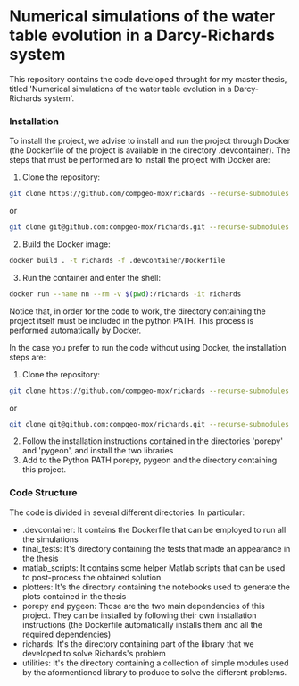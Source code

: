 # Numerical simulations of the water table evolution in a Darcy-Richards system
This repository contains the code developed throught for my master thesis, titled 'Numerical simulations of the water table evolution in a Darcy-Richards system'.


### Installation
To install the project, we advise to install and run the project through Docker (the Dockerfile of the project is available in the directory .devcontainer).
The steps that must be performed are to install the project with Docker are:
1. Clone the repository:
```bash
git clone https://github.com/compgeo-mox/richards --recurse-submodules
```
or
```bash
git clone git@github.com:compgeo-mox/richards.git --recurse-submodules
```
2. Build the Docker image:
```bash
docker build . -t richards -f .devcontainer/Dockerfile
```
3. Run the container and enter the shell:
```bash
docker run --name nn --rm -v $(pwd):/richards -it richards
```

Notice that, in order for the code to work, the directory containing the project itself must be included in the python PATH. 
This process is performed automatically by Docker.

In the case you prefer to run the code without using Docker, the installation steps are:

1. Clone the repository:
```bash
git clone https://github.com/compgeo-mox/richards --recurse-submodules
```
or
```bash
git clone git@github.com:compgeo-mox/richards.git --recurse-submodules
```
2. Follow the installation instructions contained in the directories 'porepy' and 'pygeon', and install the two libraries
3. Add to the Python PATH porepy, pygeon and the directory containing this project.

### Code Structure

The code is divided in several different directories.
In particular:
- .devcontainer: It contains the Dockerfile that can be employed to run all the simulations
- final_tests: It's directory containing the tests that made an appearance in the thesis
- matlab_scripts: It contains some helper Matlab scripts that can be used to post-process the obtained solution
- plotters: It's the directory containing the notebooks used to generate the plots contained in the thesis
- porepy and pygeon: Those are the two main dependencies of this project. They can be installed by following their own installation instructions (the Dockerfile automatically installs them and all the required dependencies)
- richards: It's the directory containing part of the library that we developed to solve Richards's problem
- utilities: It's the directory containing a collection of simple modules used by the aformentioned library to produce to solve the different problems.
